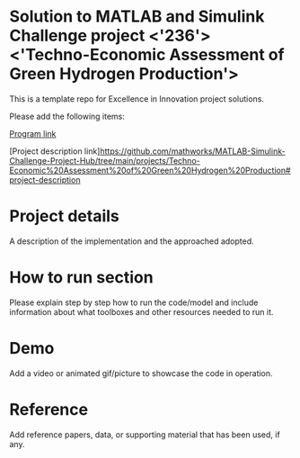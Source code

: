 # Solution to MATLAB and Simulink Challenge project <'236'> <'Techno-Economic Assessment of Green Hydrogen Production'>
This is a template repo for Excellence in Innovation project solutions.

Please add the following items:

[Program link](https://github.com/mathworks/MathWorks-Excellence-in-Innovation)

[Project description link]<https://github.com/mathworks/MATLAB-Simulink-Challenge-Project-Hub/tree/main/projects/Techno-Economic%20Assessment%20of%20Green%20Hydrogen%20Production#project-description>


# Project details
A description of the implementation and the approached adopted.

# How to run section
Please explain step by step how to run the code/model and include information about what toolboxes and other resources needed to run it.

# Demo
Add a video or animated gif/picture to showcase the code in operation.
  
# Reference
Add reference papers, data, or supporting material that has been used, if any.
